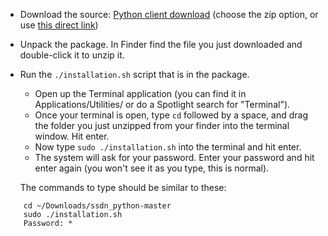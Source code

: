 * Download the source: [Python client download](https://github.com/sensestage/ssdn_python) (choose the zip option, or use [this direct link](https://github.com/sensestage/ssdn_python/archive/master.zip))
* Unpack the package. In Finder find the file you just downloaded and double-click it to unzip it.
* Run the `./installation.sh` script that is in the package.
    * Open up the Terminal application (you can find it in Applications/Utilities/ or do a Spotlight search for "Terminal").
    * Once your terminal is open, type `cd` followed by a space, and drag the folder you just unzipped from your finder into the terminal window. Hit enter.
    * Now type `sudo ./installation.sh` into the terminal and hit enter.
    * The system will ask for your password. Enter your password and hit enter again (you won't see it as you type, this is normal).

    The commands to type should be similar to these:

```
    cd ~/Downloads/ssdn_python-master
    sudo ./installation.sh
    Password: *
```

